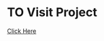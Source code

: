 <h1>TO Visit Project</h1>
<a href="https://sangampshinde.github.io/Gess-The-Number.github.io/">Click Here</a>
